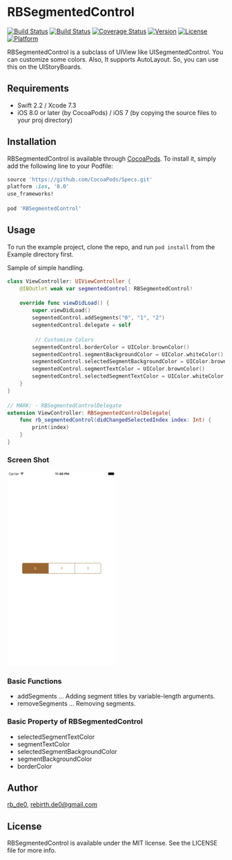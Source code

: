 # RBSegmentedControl

[![Build Status](https://www.bitrise.io/app/e1b3272fa36b8647.svg?token=WTxeq1ueSyv5epqkT_wnTw&branch=master)](https://www.bitrise.io/app/e1b3272fa36b8647)
[![Build Status](https://travis-ci.org/rb-de0/RBSegmentedControl.svg?branch=master)](https://travis-ci.org/rb-de0/RBSegmentedControl)
[![Coverage Status](https://coveralls.io/repos/github/rb-de0/RBSegmentedControl/badge.svg?branch=Feature%2Ftest-coverage)](https://coveralls.io/github/rb-de0/RBSegmentedControl?branch=Feature%2Ftest-coverage)
[![Version](https://img.shields.io/cocoapods/v/RBSegmentedControl.svg?style=flat)](http://cocoapods.org/pods/RBSegmentedControl)
[![License](https://img.shields.io/cocoapods/l/RBSegmentedControl.svg?style=flat)](http://cocoapods.org/pods/RBSegmentedControl)
[![Platform](https://img.shields.io/cocoapods/p/RBSegmentedControl.svg?style=flat)](http://cocoapods.org/pods/RBSegmentedControl)


RBSegmentedControl is a subclass of UIView like UISegmentedControl. You can customize some colors. Also, It supports AutoLayout. So, you can use this on the UIStoryBoards.

## Requirements

- Swift 2.2 / Xcode 7.3
- iOS 8.0 or later (by CocoaPods) / iOS 7 (by copying the source files to your proj directory)

## Installation

RBSegmentedControl is available through [CocoaPods](http://cocoapods.org). To install
it, simply add the following line to your Podfile:

```ruby
source 'https://github.com/CocoaPods/Specs.git'
platform :ios, '8.0'
use_frameworks!

pod 'RBSegmentedControl'
```

## Usage

To run the example project, clone the repo, and run `pod install` from the Example directory first.

Sample of simple handling.

```swift
class ViewController: UIViewController {
    @IBOutlet weak var segmentedControl: RBSegmentedControl!
    
    override func viewDidLoad() {
        super.viewDidLoad()
        segmentedControl.addSegments("0", "1", "2")
        segmentedControl.delegate = self
        
         // Customize Colors
        segmentedControl.borderColor = UIColor.brownColor()
        segmentedControl.segmentBackgroundColor = UIColor.whiteColor()
        segmentedControl.selectedSegmentBackgroundColor = UIColor.brownColor()
        segmentedControl.segmentTextColor = UIColor.brownColor()
        segmentedControl.selectedSegmentTextColor = UIColor.whiteColor()
    }
}

// MARK: - RBSegmentedControlDelegate
extension ViewController: RBSegmentedControlDelegate{
    func rb_segmentedControl(didChangedSelectedIndex index: Int) {
        print(index)
    }
}
```

### Screen Shot
<img src="RBSegmentedControl_ss.png" width=50%></img>

### Basic Functions

- addSegments ... Adding segment titles by variable-length arguments.
- removeSegments ... Removing segments.

### Basic Property of RBSegmentedControl

- selectedSegmentTextColor
- segmentTextColor
- selectedSegmentBackgroundColor
- segmentBackgroundColor
- borderColor

## Author

[rb_de0](https://twitter.com/rb_de0), rebirth.de0@gmail.com

## License

RBSegmentedControl is available under the MIT license. See the LICENSE file for more info.
